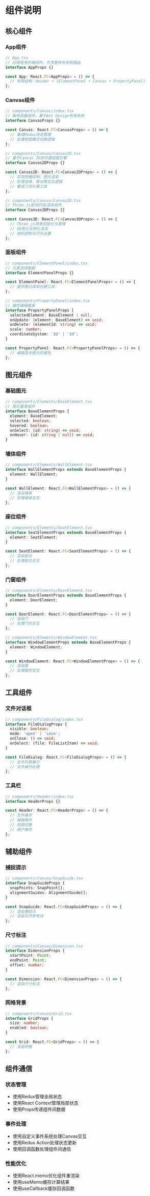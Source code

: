 # 组件说明

## 核心组件

### App组件
```typescript
// App.tsx
// 应用程序的根组件，负责整体布局和路由
interface AppProps {}

const App: React.FC<AppProps> = () => {
  // 布局结构：Header + (ElementPanel + Canvas + PropertyPanel)
};
```

### Canvas组件
```typescript
// components/Canvas/index.tsx
// 画布容器组件，基于Ant Design布局系统
interface CanvasProps {}

const Canvas: React.FC<CanvasProps> = () => {
  // 集成Redux状态管理
  // 处理视图模式切换逻辑
};

// components/Canvas/Canvas2D.tsx
// 基于Canvas 2D的平面绘图引擎
interface Canvas2DProps {}

const Canvas2D: React.FC<Canvas2DProps> = () => {
  // 实现网格绘制、图元渲染
  // 处理选择、移动等交互逻辑
  // 集成几何计算工具
};

// components/Canvas/Canvas3D.tsx
// Three.js驱动的3D渲染组件
interface Canvas3DProps {}

const Canvas3D: React.FC<Canvas3DProps> = () => {
  // Three.js场景初始化与管理
  // 3D图元实例化渲染
  // 相机控制与灯光设置
};
```

### 面板组件
```typescript
// components/ElementPanel/index.tsx
// 元素选择面板
interface ElementPanelProps {}

const ElementPanel: React.FC<ElementPanelProps> = () => {
  // 提供图元库和创建工具
};

// components/PropertyPanel/index.tsx
// 属性编辑面板
interface PropertyPanelProps {
  selectedElement: BaseElement | null;
  onUpdate: (element: BaseElement) => void;
  onDelete: (elementId: string) => void;
  scale: number;
  coordinateSystem: '2d' | '3d';
}

const PropertyPanel: React.FC<PropertyPanelProps> = () => {
  // 编辑选中图元的属性
};
```

## 图元组件

### 基础图元
```typescript
// components/Elements/BaseElement.tsx
// 图元基类组件
interface BaseElementProps {
  element: BaseElement;
  selected: boolean;
  hovered: boolean;
  onSelect: (id: string) => void;
  onHover: (id: string | null) => void;
}
```

### 墙体组件
```typescript
// components/Elements/WallElement.tsx
interface WallElementProps extends BaseElementProps {
  element: WallElement;
}

const WallElement: React.FC<WallElementProps> = () => {
  // 渲染墙体
  // 处理墙体交互
};
```

### 座位组件
```typescript
// components/Elements/SeatElement.tsx
interface SeatElementProps extends BaseElementProps {
  element: SeatElement;
}

const SeatElement: React.FC<SeatElementProps> = () => {
  // 渲染座位
  // 处理座位交互
};
```

### 门窗组件
```typescript
// components/Elements/DoorElement.tsx
interface DoorElementProps extends BaseElementProps {
  element: DoorElement;
}

const DoorElement: React.FC<DoorElementProps> = () => {
  // 渲染门
  // 处理门的交互
};

// components/Elements/WindowElement.tsx
interface WindowElementProps extends BaseElementProps {
  element: WindowElement;
}

const WindowElement: React.FC<WindowElementProps> = () => {
  // 渲染窗
  // 处理窗的交互
};
```

## 工具组件

### 文件对话框
```typescript
// components/FileDialog/index.tsx
interface FileDialogProps {
  visible: boolean;
  mode: 'open' | 'save';
  onClose: () => void;
  onSelect: (file: FileListItem) => void;
}

const FileDialog: React.FC<FileDialogProps> = () => {
  // 文件列表展示
  // 文件操作处理
};
```

### 工具栏
```typescript
// components/Header/index.tsx
interface HeaderProps {}

const Header: React.FC<HeaderProps> = () => {
  // 文件操作
  // 编辑操作
  // 视图切换
  // 用户操作
};
```

## 辅助组件

### 捕捉提示
```typescript
// components/Canvas/SnapGuide.tsx
interface SnapGuideProps {
  snapPoints: SnapPoint[];
  alignmentGuides: AlignmentGuide[];
}

const SnapGuide: React.FC<SnapGuideProps> = () => {
  // 渲染捕捉点
  // 渲染对齐参考线
};
```

### 尺寸标注
```typescript
// components/Canvas/Dimension.tsx
interface DimensionProps {
  startPoint: Point;
  endPoint: Point;
  offset: number;
}

const Dimension: React.FC<DimensionProps> = () => {
  // 渲染尺寸标注
};
```

### 网格背景
```typescript
// components/Canvas/Grid.tsx
interface GridProps {
  size: number;
  enabled: boolean;
}

const Grid: React.FC<GridProps> = () => {
  // 渲染网格
};
```

## 组件通信

### 状态管理
- 使用Redux管理全局状态
- 使用React Context管理局部状态
- 使用Props传递组件间数据

### 事件处理
- 使用自定义事件系统处理Canvas交互
- 使用Redux Action处理状态更新
- 使用回调函数处理组件间通信

### 性能优化
- 使用React.memo优化组件重渲染
- 使用useMemo缓存计算结果
- 使用useCallback缓存回调函数
